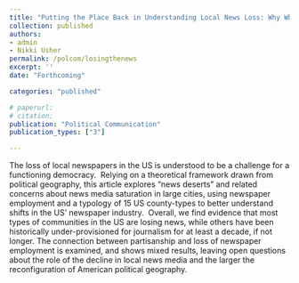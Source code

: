 ```yaml
---
title: "Putting the Place Back in Understanding Local News Loss: Why Where the News is Lost (and how we measure it) Matters (Forthcoming at Political Communication)"
collection: published
authors: 
- admin
- Nikki Usher
permalink: /polcom/losingthenews
excerpt: ''
date: "Forthcoming"

categories: "published"

# paperurl: 
# citation:
publication: "Political Communication"
publication_types: ["3"]

---
```


The loss of local newspapers in the US is understood to be a challenge for a functioning democracy.  Relying on a theoretical framework drawn from political geography, this article explores “news deserts” and related concerns about news media saturation in large cities, using newspaper employment and a typology of 15 US county-types to better understand shifts in the US’ newspaper industry.  Overall, we find evidence that most types of communities in the US are losing news, while others have been historically under-provisioned for journalism for at least a decade, if not longer. The connection between partisanship and loss of newspaper employment is examined, and shows mixed results, leaving open questions about the role of the decline in local news media and the larger the reconfiguration of American political geography.  
